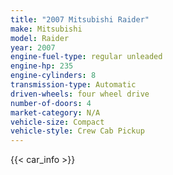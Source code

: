 ```yaml
---
title: "2007 Mitsubishi Raider"
make: Mitsubishi
model: Raider
year: 2007
engine-fuel-type: regular unleaded
engine-hp: 235
engine-cylinders: 8
transmission-type: Automatic
driven-wheels: four wheel drive
number-of-doors: 4
market-category: N/A
vehicle-size: Compact
vehicle-style: Crew Cab Pickup
---
```


{{< car_info >}}

